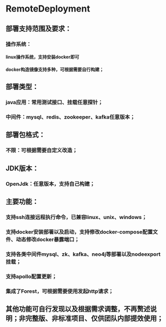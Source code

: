 # RemoteDeployment
## 部署支持范围及要求：
### 操作系统：
#### linux操作系统，支持安装docker即可
#### docker构造镜像支持多种，可根据需要自行构建；
## 部署类型：
### java应用：常用测试接口、挂载任意探针；
### 中间件：mysql、redis、zookeeper、kafka任意版本；
## 部署包格式：
### 不限：可根据需要自定义改造；
## JDK版本：
### OpenJdk：任意版本，支持自己构建；
## 主要功能：
### 支持ssh连接远程执行命令，已兼容linux、unix、windows；
### 支持docker安装部署以及启动，支持修改docker-compose配置文件、动态修改docker暴露端口；
### 支持各类中间件mysql、zk、kafka、neo4j等部署以及nodeexport挂载；
### 支持apollo配置更新；
### 集成了Forest，可根据需要使用发起http请求；
## 其他功能可自行发现以及根据需求调整，不再赘述说明；非完整版、非标准项目、仅供团队内部提效使用；
